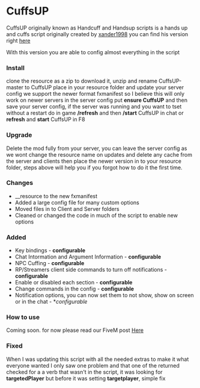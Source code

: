 # CuffsUP
CuffsUP originally known as Handcuff and Handsup scripts is a hands up and cuffs script originally created by [xander1998](https://github.com/xander1998)
you can find his version right [here](https://github.com/xander1998/cuff-handsup)

With this version you are able to config almost everything in the script

### Install
clone the resource as a zip to download it, unzip and rename CuffsUP-master to CuffsUP 
place in your resource folder and update your server config
we support the newer format fxmanifest so I believe this will only work on newer servers
in the server config put **ensure CuffsUP** and then save your server config, if the server was
running and you want to tset without a restart do in game **/refresh** and then **/start** CuffsUP in chat or **refresh** and **start** CuffsUP in F8

### Upgrade
Delete the mod fully from your server, you can leave the server config as we wont change the resource name on updates and delete any cache from the server and
clients then place the newer version in to your resource folder, steps above will help you if you forgot how to do it the first time.

### Changes
* __resource to the new fxmanifest
* Added a large config file for many custom options
* Moved files in to Client and Server folders
* Cleaned or changed the code in much of the script to enable new options

### Added
* Key bindings - **configurable**
* Chat Intormation and Argument Information - **configurable**
* NPC Cuffing - **configurable**
* RP/Streamers client side commands to turn off notifications - **configurable**
* Enable or disabled each section - **configurable**
* Change commands in the config - **configurable**
* Notification options, you can now set them to not show, show on screen or in the chat - **configurable*

### How to use
Coming soon. for now please read our FiveM post [Here](https://forum.cfx.re/t/release-cuffsup-originally-known-as-handcuff-and-handsup-scripts-by-xander1998/1319846)

### Fixed
When I was updating this script with all the needed extras to make it what everyone wanted I only saw one problem
and that one of the returned checked for a a verb that wasn't in the script, it was looking for **targetedPlayer** but before it was
setting **targetplayer**, simple fix
